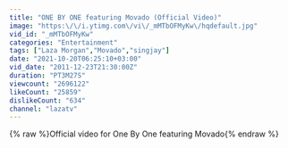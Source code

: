 ```yaml
---
title: "ONE BY ONE featuring Movado (Official Video)"
image: "https:\/\/i.ytimg.com\/vi\/_mMTbOFMyKw\/hqdefault.jpg"
vid_id: "_mMTbOFMyKw"
categories: "Entertainment"
tags: ["Laza Morgan","Movado","singjay"]
date: "2021-10-20T06:25:10+03:00"
vid_date: "2011-12-23T21:30:00Z"
duration: "PT3M27S"
viewcount: "2696122"
likeCount: "25859"
dislikeCount: "634"
channel: "lazatv"
---
```

{% raw %}Official video for One By One featuring Movado{% endraw %}
